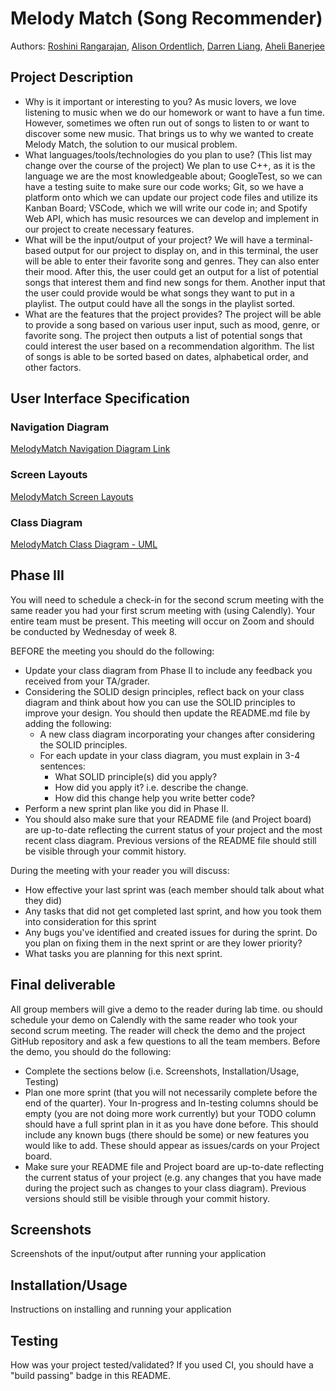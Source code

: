 
# Melody Match (Song Recommender)

 
Authors: [Roshini Rangarajan](https://github.com/roshinira123), [Alison Ordentlich](https://github.com/aorde0012), [Darren Liang](https://github.com/DarrenLiang27), [Aheli Banerjee](https://github.com/abane029)

## Project Description
 * Why is it important or interesting to you? As music lovers, we love listening to music when we do our homework or want to have a fun time. However, sometimes we often run out of songs to listen to or want to discover some new music. That brings us to why we wanted to create Melody Match, the solution to our musical problem. 
 * What languages/tools/technologies do you plan to use? (This list may change over the course of the project) We plan to use C++, as it is the language we are the most knowledgeable about; GoogleTest, so we can have a testing suite to make sure our code works; Git, so we have a platform onto which we can update our project code files and utilize its Kanban Board; VSCode, which we will write our code in; and Spotify Web API, which has music resources we can develop and implement in our project to create necessary features.
 * What will be the input/output of your project? We will have a terminal-based output for our project to display on, and in this terminal, the user will be able to enter their favorite song and genres. They can also enter their mood. After this, the user could get an output for a list of potential songs that interest them and find new songs for them. Another input that the user could provide would be what songs they want to put in a playlist. The output could have all the songs in the playlist sorted.
 * What are the features that the project provides? The project will be able to provide a song based on various user input, such as mood, genre, or favorite song. The project then outputs a list of potential songs that could interest the user based on a recommendation algorithm. The list of songs is able to be sorted based on dates, alphabetical order, and other factors.
## User Interface Specification
### Navigation Diagram
[MelodyMatch Navigation Diagram Link](https://docs.google.com/drawings/d/1t8GAoP3Ue_nv5nOI42U4MJISZal-oNpl5GkK1_ed4FM/edit?usp=sharing)
### Screen Layouts
[MelodyMatch Screen Layouts](https://docs.google.com/drawings/d/1vzC25bUxK5S8vNFX0lVm7eplWVOZ3qmMt8TS7b1oqx8/edit?usp=sharing)
### Class Diagram
[MelodyMatch Class Diagram - UML](https://docs.google.com/drawings/d/1l127Xw_brDTnTlyY3EZbkfmGljcVwQB_l-BOVf8va3o/edit?usp=sharing)

## Phase III
You will need to schedule a check-in for the second scrum meeting with the same reader you had your first scrum meeting with (using Calendly). Your entire team must be present. This meeting will occur on Zoom and should be conducted by Wednesday of week 8.
 
BEFORE the meeting you should do the following:
  * Update your class diagram from Phase II to include any feedback you received from your TA/grader.
  * Considering the SOLID design principles, reflect back on your class diagram and think about how you can use the SOLID principles to improve your design. You should then update the README.md file by adding the following:
    * A new class diagram incorporating your changes after considering the SOLID principles.
    * For each update in your class diagram, you must explain in 3-4 sentences:
      * What SOLID principle(s) did you apply?
      * How did you apply it? i.e. describe the change.
      * How did this change help you write better code?
  * Perform a new sprint plan like you did in Phase II.
  * You should also make sure that your README file (and Project board) are up-to-date reflecting the current status of your project and the most recent class diagram. Previous versions of the README file should still be visible through your commit history.
 
 During the meeting with your reader you will discuss: 
  * How effective your last sprint was (each member should talk about what they did)
  * Any tasks that did not get completed last sprint, and how you took them into consideration for this sprint
  * Any bugs you've identified and created issues for during the sprint. Do you plan on fixing them in the next sprint or are they lower priority?
  * What tasks you are planning for this next sprint.

 
 ## Final deliverable
  All group members will give a demo to the reader during lab time. ou should schedule your demo on Calendly with the same reader who took your second scrum meeting. The reader will check the demo and the project GitHub repository and ask a few questions to all the team members. 
  Before the demo, you should do the following:
  * Complete the sections below (i.e. Screenshots, Installation/Usage, Testing)
  * Plan one more sprint (that you will not necessarily complete before the end of the quarter). Your In-progress and In-testing columns should be empty (you are not doing more work currently) but your TODO column should have a full sprint plan in it as you have done before. This should include any known bugs (there should be some) or new features you would like to add. These should appear as issues/cards on your Project board.
  * Make sure your README file and Project board are up-to-date reflecting the current status of your project (e.g. any changes that you have made during the project such as changes to your class diagram). Previous versions should still be visible through your commit history. 
 
 ## Screenshots
  Screenshots of the input/output after running your application
 ## Installation/Usage
  Instructions on installing and running your application
 ## Testing
  How was your project tested/validated? If you used CI, you should have a "build passing" badge in this README.
 
